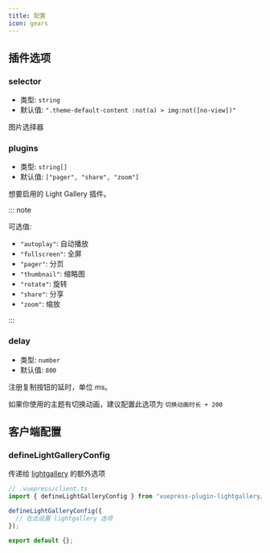 ```yaml
---
title: 配置
icon: gears
---
```


## 插件选项

### selector

- 类型: `string`
- 默认值: `".theme-default-content :not(a) > img:not([no-view])"`

图片选择器

### plugins

- 类型: `string[]`
- 默认值: `["pager", "share", "zoom"]`

想要启用的 Light Gallery 插件。

::: note

可选值:

- `"autoplay"`: 自动播放
- `"fullscreen"`: 全屏
- `"pager"`: 分页
- `"thumbnail"`: 缩略图
- `"rotate"`: 旋转
- `"share"`: 分享
- `"zoom"`: 缩放

:::

### delay

- 类型: `number`
- 默认值: `800`

注册复制按钮的延时，单位 ms。

如果你使用的主题有切换动画，建议配置此选项为 `切换动画时长 + 200`

## 客户端配置

### defineLightGalleryConfig

传递给 [lightgallery](https://www.lightgalleryjs.com/docs/settings/) 的额外选项

```ts
// .vuepress/client.ts
import { defineLightGalleryConfig } from "vuepress-plugin-lightgallery/client";

defineLightGalleryConfig({
  // 在此设置 lightgallery 选项
});

export default {};
```
